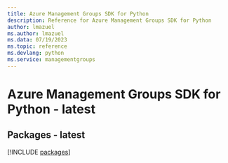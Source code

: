 ```yaml
---
title: Azure Management Groups SDK for Python
description: Reference for Azure Management Groups SDK for Python
author: lmazuel
ms.author: lmazuel
ms.data: 07/19/2023
ms.topic: reference
ms.devlang: python
ms.service: managementgroups
---
```

# Azure Management Groups SDK for Python - latest
## Packages - latest
[!INCLUDE [packages](management-groups-index.md)]